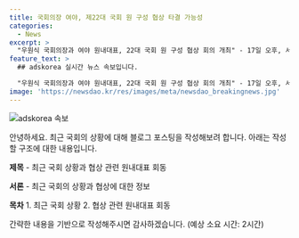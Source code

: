 ```yaml
---
title: 국회의장 여야, 제22대 국회 원 구성 협상 타결 가능성
categories:
  - News
excerpt: >
  "우원식 국회의장과 여야 원내대표, 22대 국회 원 구성 협상 회의 개최" - 17일 오후, 서울 여의도 국회에서 우원식 국회의장과 추경호 국민의힘 원내대표, 박찬대 더불어민주당 원내대표 등이 참석한 22대 국회 원 구성 협상 관련 회의가 열렸다.
feature_text: >
  ## adskorea 실시간 뉴스 속보입니다.

  "우원식 국회의장과 여야 원내대표, 22대 국회 원 구성 협상 회의 개최" - 17일 오후, 서울 여의도 국회에서 우원식 국회의장과 추경호 국민의힘 원내대표, 박찬대 더불어민주당 원내대표 등이 참석한 22대 국회 원 구성 협상 관련 회의가 열렸다.
image: 'https://newsdao.kr/res/images/meta/newsdao_breakingnews.jpg'
---
```


<p><img src="https://newsdao.kr/res/images/meta/newsdao_breakingnews.jpg" alt="adskorea 속보" /></p>

<p>안녕하세요. 최근 국회의 상황에 대해 블로그 포스팅을 작성해보려 합니다. 아래는 작성할 구조에 대한 내용입니다.</p>

<p><strong>제목</strong>
- 최근 국회 상황과 협상 관련 원내대표 회동</p>

<p><strong>서론</strong>
- 최근 국회의 상황과 협상에 대한 정보</p>

<p><strong>목차</strong>
1. 최근 국회 상황
2. 협상 관련 원내대표 회동</p>

<p>간략한 내용을 기반으로 작성해주시면 감사하겠습니다. (예상 소요 시간: 2시간)</p>

